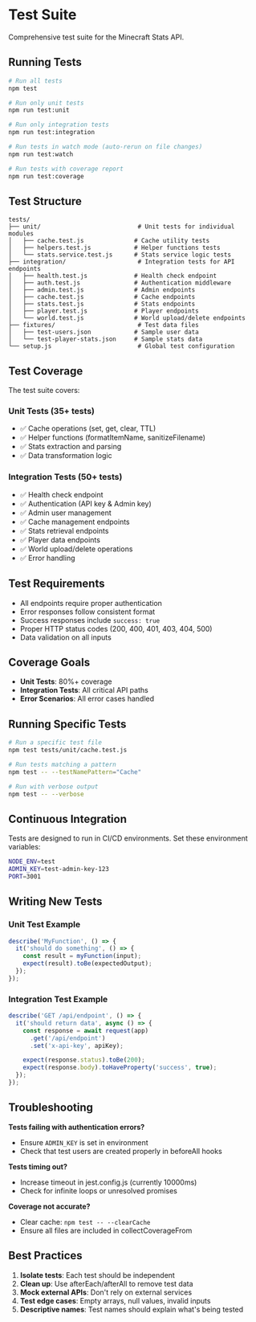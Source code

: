 # Test Suite

Comprehensive test suite for the Minecraft Stats API.

## Running Tests

```bash
# Run all tests
npm test

# Run only unit tests
npm run test:unit

# Run only integration tests
npm run test:integration

# Run tests in watch mode (auto-rerun on file changes)
npm run test:watch

# Run tests with coverage report
npm run test:coverage
```

## Test Structure

```
tests/
├── unit/                           # Unit tests for individual modules
│   ├── cache.test.js              # Cache utility tests
│   ├── helpers.test.js            # Helper functions tests
│   └── stats.service.test.js      # Stats service logic tests
├── integration/                    # Integration tests for API endpoints
│   ├── health.test.js             # Health check endpoint
│   ├── auth.test.js               # Authentication middleware
│   ├── admin.test.js              # Admin endpoints
│   ├── cache.test.js              # Cache endpoints
│   ├── stats.test.js              # Stats endpoints
│   ├── player.test.js             # Player endpoints
│   └── world.test.js              # World upload/delete endpoints
├── fixtures/                       # Test data files
│   ├── test-users.json            # Sample user data
│   └── test-player-stats.json     # Sample stats data
└── setup.js                        # Global test configuration

```

## Test Coverage

The test suite covers:

### Unit Tests (35+ tests)
- ✅ Cache operations (set, get, clear, TTL)
- ✅ Helper functions (formatItemName, sanitizeFilename)
- ✅ Stats extraction and parsing
- ✅ Data transformation logic

### Integration Tests (50+ tests)
- ✅ Health check endpoint
- ✅ Authentication (API key & Admin key)
- ✅ Admin user management
- ✅ Cache management endpoints
- ✅ Stats retrieval endpoints
- ✅ Player data endpoints
- ✅ World upload/delete operations
- ✅ Error handling

## Test Requirements

- All endpoints require proper authentication
- Error responses follow consistent format
- Success responses include `success: true`
- Proper HTTP status codes (200, 400, 401, 403, 404, 500)
- Data validation on all inputs

## Coverage Goals

- **Unit Tests**: 80%+ coverage
- **Integration Tests**: All critical API paths
- **Error Scenarios**: All error cases handled

## Running Specific Tests

```bash
# Run a specific test file
npm test tests/unit/cache.test.js

# Run tests matching a pattern
npm test -- --testNamePattern="Cache"

# Run with verbose output
npm test -- --verbose
```

## Continuous Integration

Tests are designed to run in CI/CD environments. Set these environment variables:

```bash
NODE_ENV=test
ADMIN_KEY=test-admin-key-123
PORT=3001
```

## Writing New Tests

### Unit Test Example
```javascript
describe('MyFunction', () => {
  it('should do something', () => {
    const result = myFunction(input);
    expect(result).toBe(expectedOutput);
  });
});
```

### Integration Test Example
```javascript
describe('GET /api/endpoint', () => {
  it('should return data', async () => {
    const response = await request(app)
      .get('/api/endpoint')
      .set('x-api-key', apiKey);

    expect(response.status).toBe(200);
    expect(response.body).toHaveProperty('success', true);
  });
});
```

## Troubleshooting

**Tests failing with authentication errors?**
- Ensure `ADMIN_KEY` is set in environment
- Check that test users are created properly in beforeAll hooks

**Tests timing out?**
- Increase timeout in jest.config.js (currently 10000ms)
- Check for infinite loops or unresolved promises

**Coverage not accurate?**
- Clear cache: `npm test -- --clearCache`
- Ensure all files are included in collectCoverageFrom

## Best Practices

1. **Isolate tests**: Each test should be independent
2. **Clean up**: Use afterEach/afterAll to remove test data
3. **Mock external APIs**: Don't rely on external services
4. **Test edge cases**: Empty arrays, null values, invalid inputs
5. **Descriptive names**: Test names should explain what's being tested
